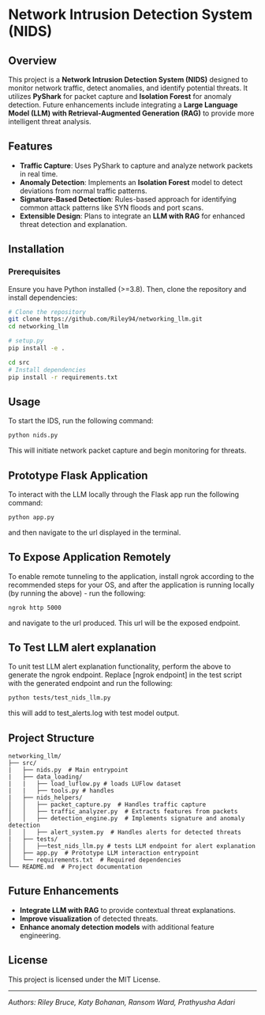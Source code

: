 # Network Intrusion Detection System (NIDS)

## Overview
This project is a **Network Intrusion Detection System (NIDS)** designed to monitor network traffic, detect anomalies, and identify potential threats. It utilizes **PyShark** for packet capture and **Isolation Forest** for anomaly detection. Future enhancements include integrating a **Large Language Model (LLM) with Retrieval-Augmented Generation (RAG)** to provide more intelligent threat analysis.

## Features
- **Traffic Capture**: Uses PyShark to capture and analyze network packets in real time.
- **Anomaly Detection**: Implements an **Isolation Forest** model to detect deviations from normal traffic patterns.
- **Signature-Based Detection**: Rules-based approach for identifying common attack patterns like SYN floods and port scans.
- **Extensible Design**: Plans to integrate an **LLM with RAG** for enhanced threat detection and explanation.

## Installation
### Prerequisites
Ensure you have Python installed (>=3.8). Then, clone the repository and install dependencies:

```bash
# Clone the repository
git clone https://github.com/Riley94/networking_llm.git
cd networking_llm

# setup.py
pip install -e .

cd src
# Install dependencies
pip install -r requirements.txt
```

## Usage
To start the IDS, run the following command:

```bash
python nids.py
```

This will initiate network packet capture and begin monitoring for threats.

## Prototype Flask Application
To interact with the LLM locally through the Flask app run the following command:

```bash
python app.py
```

and then navigate to the url displayed in the terminal.

## To Expose Application Remotely
To enable remote tunneling to the application, install ngrok according to the recommended steps for your OS, and after the application is running locally (by running the above) - run the following:

```bash
ngrok http 5000
```

and navigate to the url produced. This url will be the exposed endpoint.

## To Test LLM alert explanation
To unit test LLM alert explanation functionality, perform the above to generate the ngrok endpoint. Replace [ngrok endpoint] in the test script with the generated endpoint and run the following:

```bash
python tests/test_nids_llm.py
```

this will add to test_alerts.log with test model output.

## Project Structure
```
networking_llm/
├── src/
|   ├── nids.py  # Main entrypoint
|   ├── data_loading/
|   |   ├── load_luflow.py # loads LUFlow dataset
|   |   ├── tools.py # handles
|   ├── nids_helpers/
│   │   ├── packet_capture.py  # Handles traffic capture
│   │   ├── traffic_analyzer.py  # Extracts features from packets
│   │   ├── detection_engine.py  # Implements signature and anomaly detection
│   │   ├── alert_system.py  # Handles alerts for detected threats
|   ├── tests/
│   │   ├──test_nids_llm.py # tests LLM endpoint for alert explanation
│   ├── app.py  # Prototype LLM interaction entrypoint
│   └── requirements.txt  # Required dependencies
└── README.md  # Project documentation
```

## Future Enhancements
- **Integrate LLM with RAG** to provide contextual threat explanations.
- **Improve visualization** of detected threats.
- **Enhance anomaly detection models** with additional feature engineering.

## License
This project is licensed under the MIT License.

---
*Authors: Riley Bruce, Katy Bohanan, Ransom Ward, Prathyusha Adari*  

